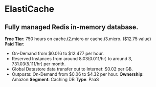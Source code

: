 # ElastiCache
## Fully managed Redis in-memory database.
**Free Tier**: 750 hours on cache.t2.micro or cache.t3.micro. ($12.75 value)
**Paid Tier**: 
- On-Demand from $0.016 to $12.477 per hour.
- Reserved Instances from around $8.03 ($0.011/hr) to around $3,731.03 ($5.111/hr) per month.
- Global Datastore data transfer out to Internet: $0.02 per GB.
- Outposts: On-Demand from $0.06 to $4.32 per hour.
**Ownership**: Amazon
**Segment**: Caching DB
**Type**: PaaS
